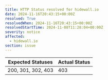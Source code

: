 ```yaml
---
title: HTTP Status resolved for hidewall.io
date: 2024-11-16T20:43:15+00:00Z
resolved: True
resolvedWhen: 2024-11-16T20:43:15+00:00Z
resolvedStartTime: 2024-11-08T11:28:04+00:00Z
severity: notice
affected:
  - hidewall.io
section: issue
---
```


| Expected Statuses | Actual Status  |
|-------------------|----------------|
| 200, 301, 302, 403 | 403 |

